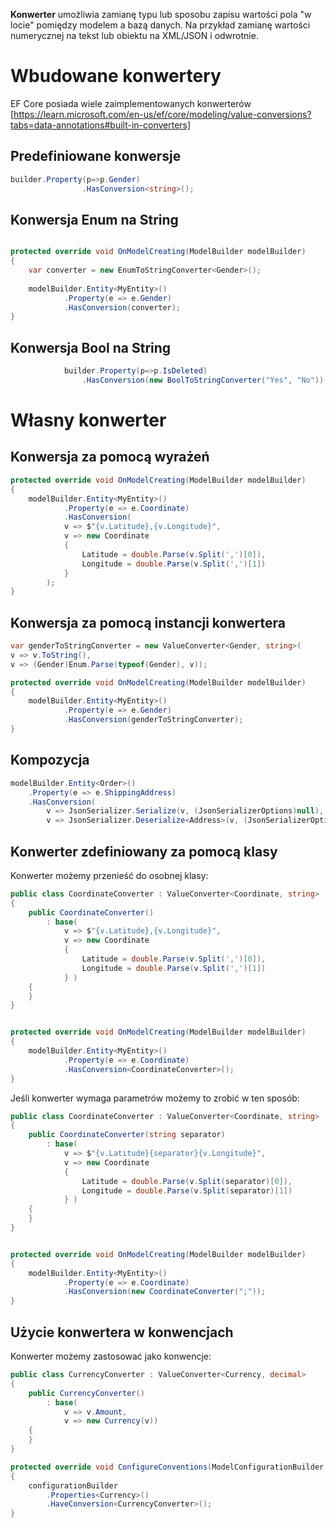 **Konwerter** umożliwia zamianę typu lub sposobu zapisu wartości pola "w locie" pomiędzy modelem a bazą danych.  Na przykład zamianę wartości numerycznej na tekst lub obiektu na XML/JSON i odwrotnie.

# Wbudowane konwertery

EF Core posiada wiele zaimplementowanych konwerterów [https://learn.microsoft.com/en-us/ef/core/modeling/value-conversions?tabs=data-annotations#built-in-converters]

## Predefiniowane konwersje

~~~ csharp 
builder.Property(p=>p.Gender)
                .HasConversion<string>();
~~~       

## Konwersja Enum na String

~~~ csharp              

protected override void OnModelCreating(ModelBuilder modelBuilder)  
{  
    var converter = new EnumToStringConverter<Gender>();
    
	modelBuilder.Entity<MyEntity>()  
			.Property(e => e.Gender)  
			.HasConversion(converter);  
}
~~~

## Konwersja Bool na String
~~~ csharp              
            builder.Property(p=>p.IsDeleted)
                .HasConversion(new BoolToStringConverter("Yes", "No"));
~~~

# Własny konwerter

## Konwersja za pomocą wyrażeń 
~~~ csharp
protected override void OnModelCreating(ModelBuilder modelBuilder)  
{  
	modelBuilder.Entity<MyEntity>()  
			.Property(e => e.Coordinate)  
			.HasConversion(  
			v => $"{v.Latitude},{v.Longitude}",  
			v => new Coordinate  
			{  
				Latitude = double.Parse(v.Split(',')[0]),  
				Longitude = double.Parse(v.Split(',')[1])  
			}  
		);  
}
~~~


## Konwersja za pomocą instancji konwertera

~~~ csharp            
var genderToStringConverter = new ValueConverter<Gender, string>(
v => v.ToString(),
v => (Gender)Enum.Parse(typeof(Gender), v));

protected override void OnModelCreating(ModelBuilder modelBuilder)  
{  
	modelBuilder.Entity<MyEntity>()  
			.Property(e => e.Gender)  
			.HasConversion(genderToStringConverter);  
}

~~~

## Kompozycja 
~~~ csharp
modelBuilder.Entity<Order>()
    .Property(e => e.ShippingAddress)
    .HasConversion(
        v => JsonSerializer.Serialize(v, (JsonSerializerOptions)null),
        v => JsonSerializer.Deserialize<Address>(v, (JsonSerializerOptions)null));
~~~
## Konwerter zdefiniowany za pomocą klasy

Konwerter możemy przenieść do osobnej klasy:
~~~ csharp
public class CoordinateConverter : ValueConverter<Coordinate, string>
{
    public CoordinateConverter()
        : base(
            v => $"{v.Latitude},{v.Longitude}",  
			v => new Coordinate  
			{  
				Latitude = double.Parse(v.Split(',')[0]),  
				Longitude = double.Parse(v.Split(',')[1])  
			} )
    {
    }
}


protected override void OnModelCreating(ModelBuilder modelBuilder)  
{  
	modelBuilder.Entity<MyEntity>()  
			.Property(e => e.Coordinate)  
			.HasConversion<CoordinateConverter>();
}
~~~

Jeśli konwerter wymaga parametrów możemy to zrobić w ten sposób:
~~~ csharp
public class CoordinateConverter : ValueConverter<Coordinate, string>
{
    public CoordinateConverter(string separator)
        : base(
            v => $"{v.Latitude}{separator}{v.Longitude}",  
			v => new Coordinate  
			{  
				Latitude = double.Parse(v.Split(separator)[0]),  
				Longitude = double.Parse(v.Split(separator)[1])  
			} )
    {
    }
}


protected override void OnModelCreating(ModelBuilder modelBuilder)  
{  
	modelBuilder.Entity<MyEntity>()  
			.Property(e => e.Coordinate)  
			.HasConversion(new CoordinateConverter(";"));
}
~~~



## Użycie konwertera w konwencjach

Konwerter możemy zastosować jako konwencje:

~~~ csharp            
public class CurrencyConverter : ValueConverter<Currency, decimal>
{
    public CurrencyConverter()
        : base(
            v => v.Amount,
            v => new Currency(v))
    {
    }
}

protected override void ConfigureConventions(ModelConfigurationBuilder configurationBuilder)
{
    configurationBuilder
        .Properties<Currency>()
        .HaveConversion<CurrencyConverter>();
}
~~~


